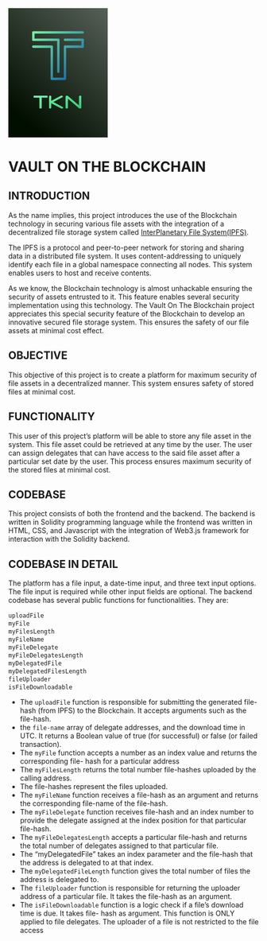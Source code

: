 <img src='TKN%20Exchange.jpg' width='200'>

# VAULT ON THE BLOCKCHAIN
## INTRODUCTION
As the name implies, this project introduces the use of the Blockchain technology in securing
various file assets with the integration of a decentralized file storage system called [InterPlanetary
File System(IPFS)](https://ipfs.io).

The IPFS is a protocol and peer-to-peer network for storing and sharing data in a distributed file
system. It uses content-addressing to uniquely identify each file in a global namespace
connecting all nodes. This system enables users to host and receive contents.

As we know, the Blockchain technology is almost unhackable ensuring the security of assets
entrusted to it. This feature enables several security implementation using this technology.
The Vault On The Blockchain project appreciates this special security feature of the Blockchain
to develop an innovative secured file storage system. This ensures the safety of our file assets at
minimal cost effect.

## OBJECTIVE
This objective of this project is to create a platform for maximum security of file assets in a
decentralized manner. This system ensures safety of stored files at minimal cost.

## FUNCTIONALITY
This user of this project’s platform will be able to store any file asset in the system. This file
asset could be retrieved at any time by the user. The user can assign delegates that can have
access to the said file asset after a particular set date by the user. This process ensures maximum
security of the stored files at minimal cost.

## CODEBASE
This project consists of both the frontend and the backend. The backend is written in Solidity
programming language while the frontend was written in HTML, CSS, and Javascript with the
integration of Web3.js framework for interaction with the Solidity backend.

## CODEBASE IN DETAIL
The platform has a file input, a date-time input, and three text input options. The file input is
required while other input fields are optional.
The backend codebase has several public functions for functionalities. They are:
```
uploadFile
myFile
myFilesLength
myFileName
myFileDelegate
myFileDelegatesLength
myDelegatedFile
myDelegatedFilesLength
fileUploader
isFileDownloadable
```

- The `uploadFile` function is responsible for submitting the generated file-hash (from IPFS) to
the Blockchain. It accepts arguments such as the file-hash. 
- the `file-name` array of delegate
addresses, and the download time in UTC. It returns a Boolean value of true (for successful) or
false (or failed transaction).
- The `myFile` function accepts a number as an index value and returns the corresponding file-
hash for a particular address
- The `myFilesLength` returns the total number file-hashes uploaded by the calling address.
- The file-hashes represent the files uploaded.
- The `myFileName` function receives a file-hash as an argument and returns the corresponding file-name of the file-hash.
- The `myFileDelegate` function receives file-hash and an index number to provide the delegate
assigned at the index position for that particular file-hash.
- The `myFileDelegatesLength` accepts a particular file-hash and returns the total number of
delegates assigned to that particular file.
- The “myDelegatedFile” takes an index parameter and the file-hash that the address is delegated
to at that index.
- The `myDelegatedFileLength` function gives the total number of files the address is delegated
to.
- The `fileUploader` function is responsible for returning the uploader address of a particular file.
It takes the file-hash as an argument.
- The `isFileDownloadable` function is a logic check if a file’s download time is due. It takes file-
hash as argument. This function is ONLY applied to file delegates. The uploader of a file is not
restricted to the file access
